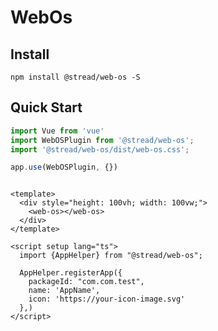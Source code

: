 # WebOs

## Install

```shell
npm install @stread/web-os -S
```

## Quick Start

``` javascript
import Vue from 'vue'
import WebOSPlugin from '@stread/web-os';
import '@stread/web-os/dist/web-os.css';

app.use(WebOSPlugin, {})
```

```vue

<template>
  <div style="height: 100vh; width: 100vw;">
    <web-os></web-os>
  </div>
</template>

<script setup lang="ts">
  import {AppHelper} from "@stread/web-os";

  AppHelper.registerApp({
    packageId: "com.com.test",
    name: 'AppName',
    icon: 'https://your-icon-image.svg'
  },)
</script>

```


